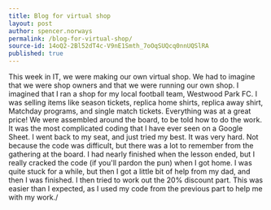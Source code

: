 ```yaml
---
title: Blog for virtual shop
layout: post
author: spencer.norways
permalink: /blog-for-virtual-shop/
source-id: 14oQ2-2Bl52dT4c-V9nE1Smth_7oOqSUQcq0nnUQSlRA
published: true
---
```

This week in IT, we were making our own virtual shop. We had to imagine that we were shop owners and that we were running our own shop. I imagined that I ran a shop for my local football team, Westwood Park FC. I was selling items like season tickets, replica home shirts, replica away shirt, Matchday programs, and single match tickets. Everything was at a great price! We were assembled around the board, to be told how to do the work. It was the most complicated coding that I have ever seen on a Google Sheet. I went back to my seat, and just tried my best. It was very hard. Not because the code was difficult, but there was a lot to remember from the gathering at the board. I had nearly finished when the lesson ended, but I really cracked the code (if you'll pardon the pun) when I got home. I was quite stuck for a while, but then I got a little bit of help from my dad, and then I was finished. I then tried to work out the 20% discount part. This was easier than I expected, as I used my code from the previous part to help me with my work./

